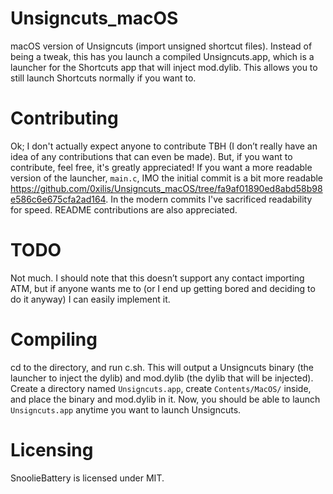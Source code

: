# Unsigncuts_macOS
macOS version of Unsigncuts (import unsigned shortcut files). Instead of being a tweak, this has you launch a compiled Unsigncuts.app, which is a launcher for the Shortcuts app that will inject mod.dylib. This allows you to still launch Shortcuts normally if you want to.

# Contributing
Ok; I don't actually expect anyone to contribute TBH (I don’t really have an idea of any contributions that can even be made). But, if you want to contribute, feel free, it's greatly appreciated! If you want a more readable version of the launcher, `main.c`, IMO the initial commit is a bit more readable https://github.com/0xilis/Unsigncuts_macOS/tree/fa9af01890ed8abd58b98e586c6e675cfa2ad164. In the modern commits I've sacrificed readability for speed. README contributions are also appreciated.

# TODO
Not much. I should note that this doesn’t support any contact importing ATM, but if anyone wants me to (or I end up getting bored and deciding to do it anyway) I can easily implement it.

# Compiling
cd to the directory, and run c.sh. This will output a Unsigncuts binary (the launcher to inject the dylib) and mod.dylib (the dylib that will be injected). Create a directory named `Unsigncuts.app`, create `Contents/MacOS/` inside, and place the binary and mod.dylib in it. Now, you should be able to launch `Unsigncuts.app` anytime you want to launch Unsigncuts.

# Licensing
SnoolieBattery is licensed under MIT.
